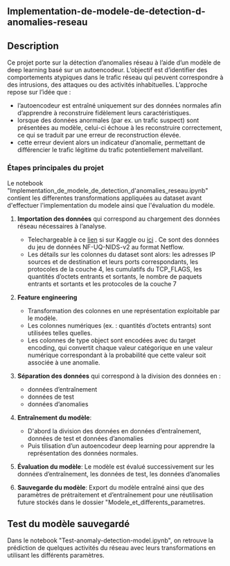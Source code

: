 ## Implementation-de-modele-de-detection-d-anomalies-reseau

## Description 
Ce projet porte sur la détection d’anomalies réseau à l’aide d’un modèle de deep learning basé sur un autoencodeur.
L’objectif est d’identifier des comportements atypiques dans le trafic réseau qui peuvent correspondre à des intrusions, des attaques ou des activités inhabituelles.
L’approche repose sur l’idée que :
   - l’autoencodeur est entraîné uniquement sur des données normales afin d’apprendre à reconstruire fidèlement leurs caractéristiques.
   - lorsque des données anormales (par ex. un trafic suspect) sont présentées au modèle, celui-ci échoue à les reconstruire correctement, ce qui se traduit par une erreur de reconstruction élevée.
   - cette erreur devient alors un indicateur d’anomalie, permettant de différencier le trafic légitime du trafic potentiellement malveillant.

### Étapes principales du projet
Le notebook "Implementation_de_modele_de_detection_d'anomalies_reseau.ipynb" contient les differentes transformations appliquées au dataset avant d'effectuer l'implementation du modele ainsi que l'évaluation du modèle.
1. **Importation des données** qui correspond au chargement des données réseau nécessaires à l’analyse.
   -  Telechargeable  à   ce  <a href="https://www.kaggle.com/datasets/tahianasoa/nfu-dataset">lien</a> si sur Kaggle ou <a href="https://rdm.uq.edu.au/files/e2412450-ef9c-11ed-827d-e762de186848">ici</a> . Ce sont des données  du jeu de données NF-UQ-NIDS-v2 au format Netflow.
   -   Les détails sur les colonnes du dataset sont alors: les adresses IP sources et de destination et leurs ports correspondants, les protocoles de la couche 4, les cumulatifs du TCP_FLAGS, les quantités d’octets entrants et sortants, le nombre de paquets entrants et sortants et les protocoles de la couche 7 

2. **Feature engineering**
   - Transformation des colonnes en une représentation exploitable par le modèle.
   - Les colonnes numériques (ex. : quantités d’octets entrants) sont utilisées telles quelles.
   - Les colonnes de type object sont encodées avec du target encoding, qui convertit chaque valeur catégorique en une valeur numérique correspondant à la probabilité que cette valeur soit associée à une anomalie.
   
3. **Séparation des données** qui correspond à la division des données en : 
   - données d’entraînement
   - données de test
   - données d’anomalies

4. **Entraînement du modèle**:
   - D'abord la division des données en données d’entraînement, données de test et données d’anomalies
   - Puis tilisation d’un autoencodeur deep learning pour apprendre la représentation des données normales.

6. **Évaluation du modèle**: Le modèle est évalué successivement sur les données d’entraînement, les données de test, les données d’anomalies
   
7. **Sauvegarde du modèle**: Export du modèle entraîné ainsi que des paramètres de prétraitement et d’entraînement pour une réutilisation future stockés dans le dossier "Modele_et_differents_parametres.


## Test du modèle sauvegardé
<p>Dans le notebook "Test-anomaly-detection-model.ipynb", on retrouve la prédiction de quelques activités du réseau avec leurs  transformations en  utilisant  les différents paramètres.</p> 





















